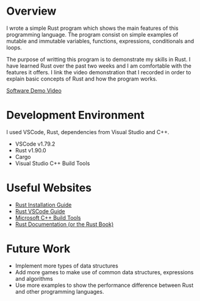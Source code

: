 # Overview

I wrote a simple Rust program which shows the main features of this programming language. The program consist on simple examples of mutable and immutable variables, functions, expressions, conditionals and loops.

The purpose of writting this program is to demonstrate my skills in Rust. I have learned Rust over the past two weeks and I am comfortable with the features it offers. I link the video demonstration that I recorded in order to explain basic concepts of Rust and how the program works.


[Software Demo Video](https://youtu.be/WoFI4AiT_GE)

# Development Environment

I used VSCode, Rust, dependencies from Visual Studio and C++.

* VSCode v1.79.2
* Rust v1.90.0
* Cargo
* Visual Studio C++ Build Tools

# Useful Websites

- [Rust Installation Guide](https://www.rust-lang.org/learn/get-started)
- [Rust VSCode Guide](https://code.visualstudio.com/docs/languages/rust)
- [Microsoft C++ Build Tools](https://visualstudio.microsoft.com/visual-cpp-build-tools/)
- [Rust Documentation (or the Rust Book)](https://doc.rust-lang.org/book/)

# Future Work

- Implement more types of data structures
- Add more games to make use of common data structures, expressions and algorithms
- Use more examples to show the performance difference between Rust and other programming languages.